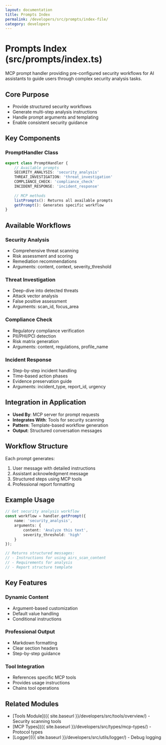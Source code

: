 ```yaml
---
layout: documentation
title: Prompts Index
permalink: /developers/src/prompts/index-file/
category: developers
---
```


# Prompts Index (src/prompts/index.ts)

MCP prompt handler providing pre-configured security workflows for AI assistants to guide users through complex security analysis tasks.

## Core Purpose

- Provide structured security workflows
- Generate multi-step analysis instructions
- Handle prompt arguments and templating
- Enable consistent security guidance

## Key Components

### PromptHandler Class

```typescript
export class PromptHandler {
    // Available prompts
    SECURITY_ANALYSIS: 'security_analysis'
    THREAT_INVESTIGATION: 'threat_investigation' 
    COMPLIANCE_CHECK: 'compliance_check'
    INCIDENT_RESPONSE: 'incident_response'
    
    // MCP methods
    listPrompts(): Returns all available prompts
    getPrompt(): Generates specific workflow
}
```

## Available Workflows

### Security Analysis
- Comprehensive threat scanning
- Risk assessment and scoring
- Remediation recommendations
- Arguments: content, context, severity_threshold

### Threat Investigation
- Deep-dive into detected threats
- Attack vector analysis
- False positive assessment
- Arguments: scan_id, focus_area

### Compliance Check
- Regulatory compliance verification
- PII/PHI/PCI detection
- Risk matrix generation
- Arguments: content, regulations, profile_name

### Incident Response
- Step-by-step incident handling
- Time-based action phases
- Evidence preservation guide
- Arguments: incident_type, report_id, urgency

## Integration in Application

- **Used By**: MCP server for prompt requests
- **Integrates With**: Tools for security scanning
- **Pattern**: Template-based workflow generation
- **Output**: Structured conversation messages

## Workflow Structure

Each prompt generates:
1. User message with detailed instructions
2. Assistant acknowledgment message
3. Structured steps using MCP tools
4. Professional report formatting

## Example Usage

```typescript
// Get security analysis workflow
const workflow = handler.getPrompt({
    name: 'security_analysis',
    arguments: {
        content: 'Analyze this text',
        severity_threshold: 'high'
    }
});

// Returns structured messages:
// - Instructions for using airs_scan_content
// - Requirements for analysis
// - Report structure template
```

## Key Features

### Dynamic Content
- Argument-based customization
- Default value handling
- Conditional instructions

### Professional Output
- Markdown formatting
- Clear section headers
- Step-by-step guidance

### Tool Integration
- References specific MCP tools
- Provides usage instructions
- Chains tool operations

## Related Modules

- [Tools Module]({{ site.baseurl }}/developers/src/tools/overview/) - Security scanning tools
- [MCP Types]({{ site.baseurl }}/developers/src/types/mcp-types/) - Protocol types
- [Logger]({{ site.baseurl }}/developers/src/utils/logger/) - Debug logging